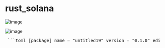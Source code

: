 # rust_solana
![image](https://github.com/user-attachments/assets/9af3124a-d782-43a6-8775-bbc0037cafbc)


![image](https://github.com/user-attachments/assets/eb2db2a8-4ec7-4d26-a5e4-1374b3f4d3b0)


<pre> ```toml [package] name = "untitled19" version = "0.1.0" edition = "2021" [lib] crate-type = ["cdylib"] [dependencies] solana-program = "1.18.26" [features] no-entrypoint = [] ``` </pre>
